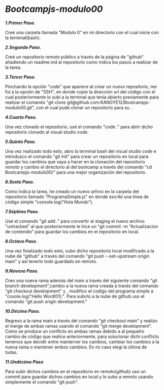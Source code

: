 # ***Bootcampjs-modulo00***
***1.Primer Paso.***
<p>Creé una carpeta llamada "Modulo 0" en mi directorio con el cual inicie con la terminal(bash).<p>

***2.Segundo Paso.***
<p>Creé un repositorio remoto público a través de la página de "github" añadiendo un readme.md al repositorio como indica los pasos a realizar de la tarea.<p>

***3.Tercer Paso.***
<p>Pinchando la opción "code" que aparece al crear un nuevo repositorio, me fui a la opción de "SSH", en donde copie la dirección url del código con el cual posteriormente lo subí a la terminal que tenía abierto previamente para realizar el comando "git clone git@github.com:KANGYE12/Bootcampjs-modulo00.git", con el cual pude clonar un repositorio para su .<p>

***4.Cuarto Paso.***
<p>Una vez clonado el repositorio, usé el comando "code ." para abrir dicho repositorio clonado al visual studio code.<p>

***5.Quinto Paso.***
<p>Una vez realizado todo esto, abro la terminal bash del visual studio code e introduzco el comando "git init" para crear un repositorio en local para guardar los cambios que vaya a hacer en la clonación del repositorio remoto y cambio el directorio al del bootcamp a través del comando "cd Bootcampjs-modulo00/" para una mejor organización del repositorio.<p>

***6.Sexto Paso.***
<p>Como indica la tarea, he creado un nuevo arhivo en la carpeta del repositorio llamado "ProgramaSimple.js" en donde escribi una línea de código simple "console.log("Hola Mundo").<p>

***7.Séptimo Paso.***
<p>Usé el comando "git add ." para convertir al staging el nuevo archivo "untracked" al que posteriormente le hice un "git commit -m "Actualizacion de contenido" para guardar los cambios en el repositorio en local. <p>

***8.Octavo Paso.***
<p>Una vez finalizado todo esto, subo dicho repositorio local modificado a la nube de "github" a través del comando "git push --set-upstream origin main" y así tenerlo todo guardado en remoto.<p>

***9.Noveno Paso.***
<p>Creo una nueva rama además del main a través del siguiente comando "git branch development",cambio a la nueva rama creada a través del comando "git checkout development" y , modifico el codigo del programa simple a "cosole.log("Hello Wordl01);". Para subirlo a la nube de github uso el comando "git push origin development."<p>

***10.Décimo Paso.***
<p>Regreso a la rama main a través del comando "git checkout main" y realizo el merge de ambas ramas usando el comando "git merge development". Como se produce un conflicto en ambas ramas debido a al pequeño cambio de código que realice anteriormente, para solucionar dichi conflicto tenemos que decidir entre manterner los cambios, cambiar los cambios a la nueva rama o mantener ambos cambios. En mi caso elegí la última de todas.<p>

***11.Undécimo Paso***
<p>Para subir dichos cambios en el repositorio en remoto(github) uso un commit para guardar dichos cambios en local y lo subo a remoto usando simplemente el comando "git push".<p>
